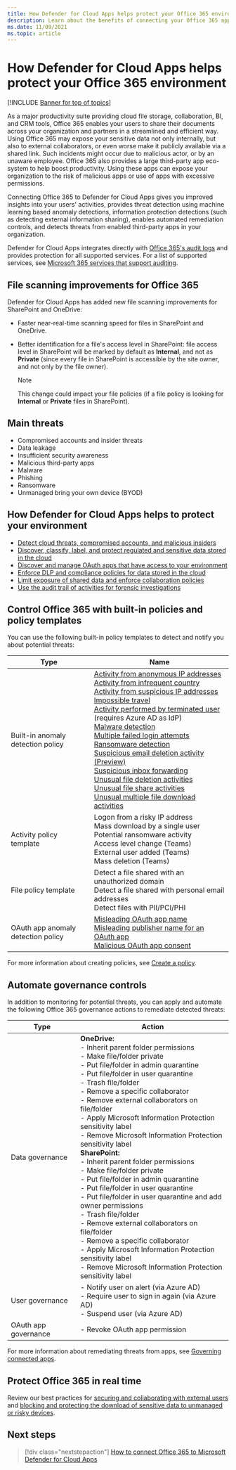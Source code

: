```yaml
---
title: How Defender for Cloud Apps helps protect your Office 365 environment
description: Learn about the benefits of connecting your Office 365 app to Defender for Cloud Apps using the API connector for visibility and control over use.
ms.date: 11/09/2021
ms.topic: article
---
```

# How Defender for Cloud Apps helps protect your Office 365 environment

[!INCLUDE [Banner for top of topics](includes/banner.md)]

As a major productivity suite providing cloud file storage, collaboration, BI, and CRM tools, Office 365 enables your users to share their documents across your organization and partners in a streamlined and efficient way. Using Office 365 may expose your sensitive data not only internally, but also to external collaborators, or even worse make it publicly available via a shared link. Such incidents might occur due to malicious actor, or by an unaware employee. Office 365 also provides a large third-party app eco-system to help boost productivity. Using these apps can expose your organization to the risk of malicious apps or use of apps with excessive permissions.

Connecting Office 365 to Defender for Cloud Apps gives you improved insights into your users' activities, provides threat detection using machine learning based anomaly detections, information protection detections (such as detecting external information sharing), enables automated remediation controls, and detects threats from enabled third-party apps in your organization.

Defender for Cloud Apps integrates directly with [Office 365's audit logs](/microsoft-365/compliance/detailed-properties-in-the-office-365-audit-log?view=o365-worldwide&preserve-view=true) and provides protection for all supported services. For a list of supported services, see [Microsoft 365 services that support auditing](/microsoft-365/compliance/search-the-audit-log-in-security-and-compliance#microsoft-365-services-that-support-auditing).

## File scanning improvements for Office 365

Defender for Cloud Apps has added new file scanning improvements for SharePoint and OneDrive:

- Faster near-real-time scanning speed for files in SharePoint and OneDrive.  

- Better identification for a file's access level in SharePoint: file access level in SharePoint will be marked by default as **Internal**, and not as **Private** (since every file in SharePoint is accessible by the site owner, and not only by the file owner).

    >[!NOTE]
    >This change could impact your file policies (if a file policy is looking for **Internal** or **Private** files in SharePoint).

## Main threats

- Compromised accounts and insider threats
- Data leakage
- Insufficient security awareness
- Malicious third-party apps
- Malware
- Phishing
- Ransomware
- Unmanaged bring your own device (BYOD)

## How Defender for Cloud Apps helps to protect your environment

- [Detect cloud threats, compromised accounts, and malicious insiders](best-practices.md#detect-cloud-threats-compromised-accounts-malicious-insiders-and-ransomware)
- [Discover, classify, label, and protect regulated and sensitive data stored in the cloud](best-practices.md#discover-classify-label-and-protect-regulated-and-sensitive-data-stored-in-the-cloud)
- [Discover and manage OAuth apps that have access to your environment](manage-app-permissions.md)
- [Enforce DLP and compliance policies for data stored in the cloud](best-practices.md#enforce-dlp-and-compliance-policies-for-data-stored-in-the-cloud)
- [Limit exposure of shared data and enforce collaboration policies](best-practices.md#limit-exposure-of-shared-data-and-enforce-collaboration-policies)
- [Use the audit trail of activities for forensic investigations](best-practices.md#use-the-audit-trail-of-activities-for-forensic-investigations)

## Control Office 365 with built-in policies and policy templates

You can use the following built-in policy templates to detect and notify you about potential threats:

| Type | Name |
| ---- | ---- |
| Built-in anomaly detection policy | [Activity from anonymous IP addresses](anomaly-detection-policy.md#activity-from-anonymous-ip-addresses)<br />[Activity from infrequent country](anomaly-detection-policy.md#activity-from-infrequent-country)<br />[Activity from suspicious IP addresses](anomaly-detection-policy.md#activity-from-suspicious-ip-addresses)<br />[Impossible travel](anomaly-detection-policy.md#impossible-travel)<br />[Activity performed by terminated user](anomaly-detection-policy.md#activity-performed-by-terminated-user) (requires Azure AD as IdP)<br />[Malware detection](anomaly-detection-policy.md#malware-detection)<br />[Multiple failed login attempts](anomaly-detection-policy.md#multiple-failed-login-attempts)<br />[Ransomware detection](anomaly-detection-policy.md#ransomware-activity)<br />[Suspicious email deletion activity (Preview)](anomaly-detection-policy.md#suspicious-email-deletion-activity-preview)<br />[Suspicious inbox forwarding](anomaly-detection-policy.md#suspicious-inbox-forwarding)<br />[Unusual file deletion activities](anomaly-detection-policy.md#unusual-activities-by-user)<br />[Unusual file share activities](anomaly-detection-policy.md#unusual-activities-by-user)<br />[Unusual multiple file download activities](anomaly-detection-policy.md#unusual-activities-by-user) |
| Activity policy template | Logon from a risky IP address<br />Mass download by a single user<br />Potential ransomware activity<br />Access level change (Teams)<br />External user added (Teams)<br />Mass deletion (Teams) |
| File policy template | Detect a file shared with an unauthorized domain<br />Detect a file shared with personal email addresses<br />Detect files with PII/PCI/PHI |
| OAuth app anomaly detection policy | [Misleading OAuth app name](app-permission-policy.md#oauth-app-anomaly-detection-policies)<br />[Misleading publisher name for an OAuth app](app-permission-policy.md#oauth-app-anomaly-detection-policies)<br />[Malicious OAuth app consent](app-permission-policy.md#oauth-app-anomaly-detection-policies) |

For more information about creating policies, see [Create a policy](control-cloud-apps-with-policies.md#create-a-policy).

## Automate governance controls

In addition to monitoring for potential threats, you can apply and automate the following Office 365 governance actions to remediate detected threats:

| Type | Action |
| ---- | ---- |
| Data governance | **OneDrive:**<br /> - Inherit parent folder permissions<br /> - Make file/folder private<br /> - Put file/folder in admin quarantine<br /> - Put file/folder in user quarantine<br /> - Trash file/folder<br /> - Remove a specific collaborator<br /> - Remove external collaborators on file/folder<br /> - Apply Microsoft Information Protection sensitivity label<br /> - Remove Microsoft Information Protection sensitivity label<br /> **SharePoint:**<br /> - Inherit parent folder permissions<br /> - Make file/folder private<br /> - Put file/folder in admin quarantine<br /> - Put file/folder in user quarantine<br /> - Put file/folder in user quarantine and add owner permissions<br /> - Trash file/folder<br /> - Remove external collaborators on file/folder<br /> - Remove a specific collaborator<br /> - Apply Microsoft Information Protection sensitivity label<br /> - Remove Microsoft Information Protection sensitivity label |
| User governance | - Notify user on alert (via Azure AD)<br /> - Require user to sign in again (via Azure AD)<br /> - Suspend user (via Azure AD) |
| OAuth app governance | - Revoke OAuth app permission |

For more information about remediating threats from apps, see [Governing connected apps](governance-actions.md).

## Protect Office 365 in real time

Review our best practices for [securing and collaborating with external users](best-practices.md#secure-collaboration-with-external-users-by-enforcing-real-time-session-controls) and [blocking and protecting the download of sensitive data to unmanaged or risky devices](best-practices.md#block-and-protect-download-of-sensitive-data-to-unmanaged-or-risky-devices).

## Next steps

> [!div class="nextstepaction"]
> [How to connect Office 365 to Microsoft Defender for Cloud Apps](./connect-office-365.md)
